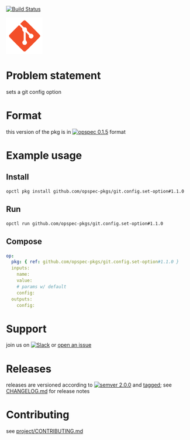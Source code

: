 [![Build Status](https://travis-ci.org/opspec-pkgs/git.config.set-option.svg?branch=master)](https://travis-ci.org/opspec-pkgs/git.config.set-option)

<img src="icon.svg" alt="icon" height="100px">

# Problem statement

sets a git config option

# Format

this version of the pkg is in [![opspec 0.1.5](https://img.shields.io/badge/opspec-0.1.5-brightgreen.svg?colorA=6b6b6b&colorB=fc16be)](https://opspec.io/0.1.5/packages.html) format

# Example usage

## Install

```shell
opctl pkg install github.com/opspec-pkgs/git.config.set-option#1.1.0
```

## Run

```
opctl run github.com/opspec-pkgs/git.config.set-option#1.1.0
```

## Compose

```yaml
op:
  pkg: { ref: github.com/opspec-pkgs/git.config.set-option#1.1.0 }
  inputs:
    name:
    value:
    # params w/ default
    config:
  outputs:
    config:
```

# Support

join us on
[![Slack](https://opspec-slackin.herokuapp.com/badge.svg)](https://opspec-slackin.herokuapp.com/)
or
[open an issue](https://github.com/opspec-pkgs/git.config.set-option/issues)

# Releases

releases are versioned according to
[![semver 2.0.0](https://img.shields.io/badge/semver-2.0.0-brightgreen.svg)](http://semver.org/spec/v2.0.0.html)
and [tagged](https://git-scm.com/book/en/v2/Git-Basics-Tagging); see
[CHANGELOG.md](CHANGELOG.md) for release notes

# Contributing

see
[project/CONTRIBUTING.md](https://github.com/opspec-pkgs/project/blob/master/CONTRIBUTING.md)
